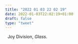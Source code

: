 ```yaml
---
title: "2022 01 03 22 02 19"
date: 2022-01-03T22:02:19+01:00
draft: false
type: "tweet"
---
```

<a href="" class="iconfont icon-music" title="rss"></a> &nbsp; Joy Division, *Glass*.
